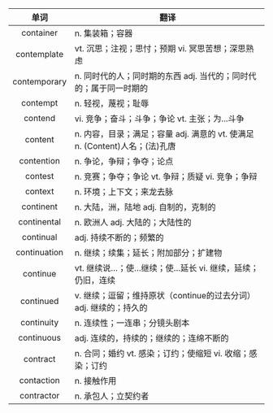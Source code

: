 |单词|翻译  |
|:--:|--| 
|	container  		|		n. 集装箱；容器	|		
|	contemplate  		|		vt. 沉思；注视；思忖；预期 vi. 冥思苦想；深思熟虑	|		
|	contemporary  		|		n. 同时代的人；同时期的东西 adj. 当代的；同时代的；属于同一时期的	|		
|	contempt  		|		n. 轻视，蔑视；耻辱	|		
|	contend  		|		vi. 竞争；奋斗；斗争；争论 vt. 主张；为...斗争	|		
|	content  		|		n. 内容，目录；满足；容量 adj. 满意的 vt. 使满足 n. (Content)人名；(法)孔唐	|		
|	contention  		|		n. 争论，争辩；争夺；论点	|		
|	contest  		|		n. 竞赛；争夺；争论 vt. 争辩；质疑 vi. 竞争；争辩	|		
|	context  		|		n. 环境；上下文；来龙去脉	|		
|	continent  		|		n. 大陆，洲，陆地 adj. 自制的，克制的	|		
|	continental  		|		n. 欧洲人 adj. 大陆的；大陆性的	|		
|	continual  		|		adj. 持续不断的；频繁的	|		
|	continuation  		|		n. 继续；续集；延长；附加部分；扩建物	|		
|	continue  		|		vt. 继续说…；使…继续；使…延长 vi. 继续，延续；仍旧，连续	|		
|	continued  		|		v. 继续；逗留；维持原状（continue的过去分词） adj. 继续的；持久的	|		
|	continuity  		|		n. 连续性；一连串；分镜头剧本	|		
|	continuous  		|		adj. 连续的，持续的；继续的；连绵不断的	|		
|	contract  		|		n. 合同；婚约 vt. 感染；订约；使缩短 vi. 收缩；感染；订约	|		
|	contaction  		|		n. 接触作用	|		
|	contractor  		|		n. 承包人；立契约者	|		
